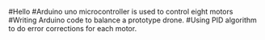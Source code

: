 #Hello
#Arduino uno microcontroller is used to control eight motors
#Writing Arduino code to balance a prototype drone.
#Using PID algorithm to do error corrections for each motor.
